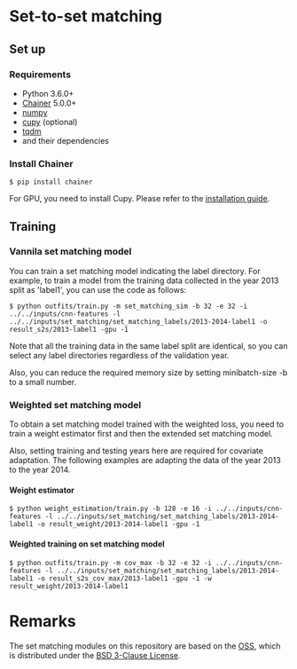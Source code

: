 # Set-to-set matching

## Set up

### Requirements
- Python 3.6.0+
- [Chainer](https://github.com/chainer/chainer/) 5.0.0+
- [numpy](https://github.com/numpy/numpy)
- [cupy](https://github.com/cupy/cupy) (optional)
- [tqdm](https://github.com/tqdm/tqdm)
- and their dependencies

### Install Chainer

```
$ pip install chainer
```

For GPU, you need to install Cupy. Please refer to the [installation guide](https://docs.cupy.dev/en/latest/install.html).

## Training

### Vannila set matching model

You can train a set matching model indicating the label directory.
For example, to train a model from the training data collected in the year 2013 split as 'label1', you can use the code as follows:

```
$ python outfits/train.py -m set_matching_sim -b 32 -e 32 -i ../../inputs/cnn-features -l ../../inputs/set_matching/set_matching_labels/2013-2014-label1 -o result_s2s/2013-label1 -gpu -1
```

Note that all the training data in the same label split are identical, so you can select any label directories regardless of the validation year.

Also, you can reduce the required memory size by setting minibatch-size -b to a small number.

### Weighted set matching model

To obtain a set matching model trained with the weighted loss, you need to train a weight estimator first and then the extended set matching model.

Also, setting training and testing years here are required for covariate adaptation. The following examples are adapting the data of the year 2013 to the year 2014.

#### Weight estimator

```
$ python weight_estimation/train.py -b 128 -e 16 -i ../../inputs/cnn-features -l ../../inputs/set_matching/set_matching_labels/2013-2014-label1 -o result_weight/2013-2014-label1 -gpu -1
```

#### Weighted training on set matching model

```
$ python outfits/train.py -m cov_max -b 32 -e 32 -i ../../inputs/cnn-features -l ../../inputs/set_matching/set_matching_labels/2013-2014-label1 -o result_s2s_cov_max/2013-label1 -gpu -1 -w result_weight/2013-2014-label1
```

# Remarks

The set matching modules on this repository are based on the [OSS](https://github.com/soskek/attention_is_all_you_need), which is distributed under the [BSD 3-Clause License](networks/LICENSE).

